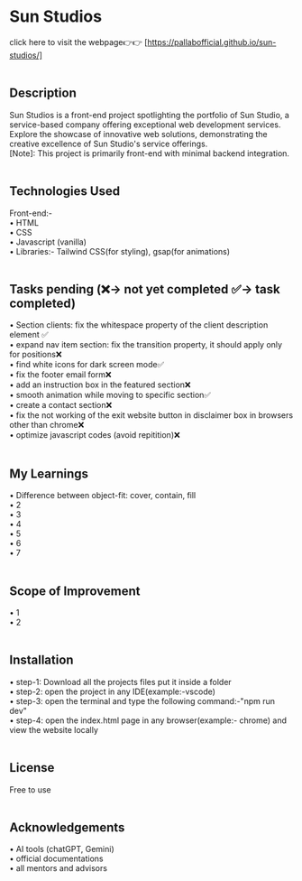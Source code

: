# Sun Studios

click here to visit the webpage👉👉 [https://pallabofficial.github.io/sun-studios/]<br><br>  


## Description
Sun Studios is a front-end project spotlighting the portfolio of Sun Studio, a service-based company offering exceptional web development services. Explore the showcase of innovative web solutions, demonstrating the creative excellence of Sun Studio's service offerings.<br> [Note]: This project is primarily front-end with minimal backend integration.<br><br>  


## Technologies Used
Front-end:-<br>
• HTML<br>
• CSS<br>
• Javascript (vanilla)<br>
• Libraries:- Tailwind CSS(for styling), gsap(for animations)<br><br>  


## Tasks pending (❌-> not yet completed  ✅-> task completed)
•	Section clients: fix the whitespace property of the client description element ✅<br>
•	expand nav item section: fix the transition property, it should apply only for positions❌ <br>
•	find white icons for dark screen mode✅<br>
•	fix the footer email form❌<br>
•	add an instruction box in the featured section❌<br>
•	smooth animation while moving to specific section✅<br>
•	create a contact section❌<br>
•	fix the not working of the exit website button in disclaimer box in browsers other than chrome❌<br>
•	optimize javascript codes (avoid repitition)❌<br><br>


## My Learnings
•	Difference between object-fit: cover, contain, fill<br>
•	2<br>
•	3<br>
•	4<br>
•	5<br>
•	6<br>
•	7<br><br>


## Scope of Improvement
•	1<br>
•	2<br><br>


## Installation
•	step-1: Download all the projects files put it inside a folder<br>
•	step-2: open the project in any IDE(example:-vscode)<br>
•	step-3: open the terminal and type the following command:-"npm run dev"<br>
•	step-4: open the index.html page in any browser(example:- chrome) and view the website locally<br><br>


## License
Free to use<br><br>


## Acknowledgements
•	AI tools (chatGPT, Gemini)<br>
•	official documentations<br>
•	all mentors and advisors<br><br>